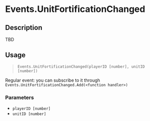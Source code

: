 # Events.UnitFortificationChanged
## Description
TBD

## Usage
> `Events.UnitFortificationChanged(playerID [number], unitID [number])`

Regular event: you can subscribe to it through `Events.UnitFortificationChanged.Add(<function handler>)`

### Parameters
- `playerID [number]`
- `unitID [number]`